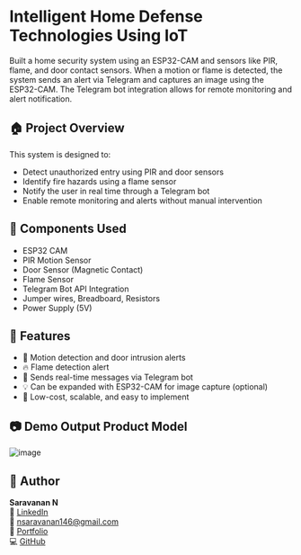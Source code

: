 # Intelligent Home Defense Technologies Using IoT

Built a home security system using an ESP32-CAM and sensors like PIR, flame, and door contact sensors. When a motion or flame is detected, the system sends an alert via Telegram and captures an image using the ESP32-CAM. The Telegram bot integration allows for remote monitoring and alert notification.

## 🏠 Project Overview

This system is designed to:
- Detect unauthorized entry using PIR and door sensors
- Identify fire hazards using a flame sensor
- Notify the user in real time through a Telegram bot
- Enable remote monitoring and alerts without manual intervention

## 🔧 Components Used

- ESP32 CAM
- PIR Motion Sensor
- Door Sensor (Magnetic Contact)
- Flame Sensor
- Telegram Bot API Integration
- Jumper wires, Breadboard, Resistors
- Power Supply (5V)

## 🧠 Features

- 🔐 Motion detection and door intrusion alerts
- 🔥 Flame detection alert
- 📱 Sends real-time messages via Telegram bot
- 💡 Can be expanded with ESP32-CAM for image capture (optional)
- 🧠 Low-cost, scalable, and easy to implement

## 📷 Demo Output Product Model

![image](https://github.com/user-attachments/assets/7924286f-8c76-4ae1-b308-39afc1e163c3)



## 📝 Author

**Saravanan N**  
🔗 [LinkedIn](https://www.linkedin.com/in/saravanann132/)  
📧 nsaravanan146@gmail.com  
📂 [Portfolio](https://saravanann.netlify.app/)  
💻 [GitHub](https://github.com/saravanann-n)
